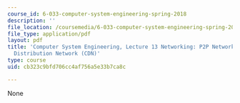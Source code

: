 ```yaml
---
course_id: 6-033-computer-system-engineering-spring-2018
description: ''
file_location: /coursemedia/6-033-computer-system-engineering-spring-2018/cb323c9bfd706cc4af756a5e33b7ca8c_MIT6_033S18lec13.pdf
file_type: application/pdf
layout: pdf
title: 'Computer System Engineering, Lecture 13 Networking: P2P Networks + Content
  Distribution Network (CDN)'
type: course
uid: cb323c9bfd706cc4af756a5e33b7ca8c

---
```

None